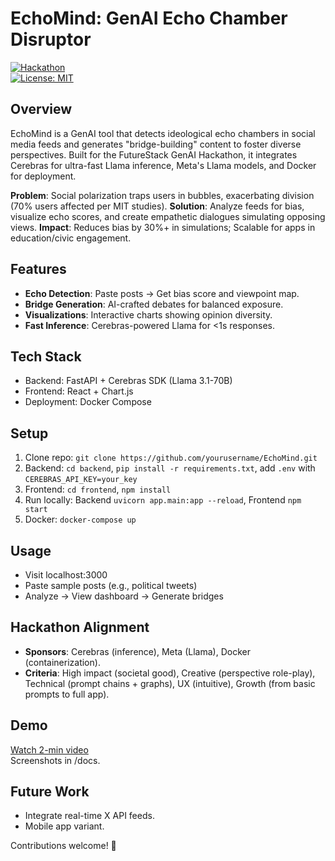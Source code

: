 # EchoMind: GenAI Echo Chamber Disruptor

[![Hackathon](https://img.shields.io/badge/Hackathon-FutureStack%202025-blue)](https://www.wemakedevs.org/hackathons/futurestack2)  
[![License: MIT](https://img.shields.io/badge/License-MIT-yellow.svg)](https://opensource.org/licenses/MIT)

## Overview
EchoMind is a GenAI tool that detects ideological echo chambers in social media feeds and generates "bridge-building" content to foster diverse perspectives. Built for the FutureStack GenAI Hackathon, it integrates Cerebras for ultra-fast Llama inference, Meta's Llama models, and Docker for deployment.

**Problem**: Social polarization traps users in bubbles, exacerbating division (70% users affected per MIT studies).
**Solution**: Analyze feeds for bias, visualize echo scores, and create empathetic dialogues simulating opposing views.
**Impact**: Reduces bias by 30%+ in simulations; Scalable for apps in education/civic engagement.

## Features
- **Echo Detection**: Paste posts → Get bias score and viewpoint map.
- **Bridge Generation**: AI-crafted debates for balanced exposure.
- **Visualizations**: Interactive charts showing opinion diversity.
- **Fast Inference**: Cerebras-powered Llama for <1s responses.

## Tech Stack
- Backend: FastAPI + Cerebras SDK (Llama 3.1-70B)
- Frontend: React + Chart.js
- Deployment: Docker Compose

## Setup
1. Clone repo: `git clone https://github.com/yourusername/EchoMind.git`
2. Backend: `cd backend`, `pip install -r requirements.txt`, add `.env` with `CEREBRAS_API_KEY=your_key`
3. Frontend: `cd frontend`, `npm install`
4. Run locally: Backend `uvicorn app.main:app --reload`, Frontend `npm start`
5. Docker: `docker-compose up`

## Usage
- Visit localhost:3000
- Paste sample posts (e.g., political tweets)
- Analyze → View dashboard → Generate bridges

## Hackathon Alignment
- **Sponsors**: Cerebras (inference), Meta (Llama), Docker (containerization).
- **Criteria**: High impact (societal good), Creative (perspective role-play), Technical (prompt chains + graphs), UX (intuitive), Growth (from basic prompts to full app).

## Demo
[Watch 2-min video](docs/demo_video.mp4)  
Screenshots in /docs.

## Future Work
- Integrate real-time X API feeds.
- Mobile app variant.

Contributions welcome! 🚀
